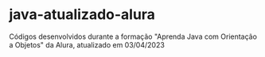 # java-atualizado-alura
Códigos desenvolvidos durante a formação "Aprenda Java com Orientação a Objetos" da Alura, atualizado em 03/04/2023

